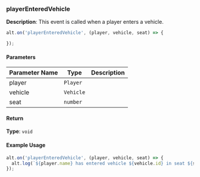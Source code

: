 ### playerEnteredVehicle

**Description**: This event is called when a player enters a vehicle.

```javascript
alt.on('playerEnteredVehicle', (player, vehicle, seat) => {

});
```

#### Parameters

| Parameter Name | Type   | Description |
| -------------- | ------ | ----------- |
| player        | `Player` |             |
| vehicle        | `Vehicle` |             |
| seat        | `number` |             |

#### Return

**Type**: `void`

#### Example Usage

```javascript
alt.on('playerEnteredVehicle', (player, vehicle, seat) => {
  alt.log(`${player.name} has entered vehicle ${vehicle.id} in seat ${seat}`);
});
```